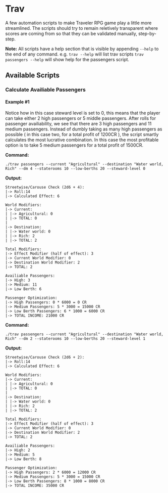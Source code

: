# Trav

A few automation scripts to make Traveler RPG game play a little more streamlined. The scripts should try to remain reletively transparent where scores are coming from so that they can be validated manually, step-by-step.

**Note:** All scripts have a help section that is visible by appending ```--help``` to the end of any command. e.g. ```trav --help``` will list trav scripts ```trav passengers --help``` will show help for the passengers script.


## Available Scripts

### Calculate Availiable Passengers


#### Example #1 

Notice how in this case steward level is set to 0, this means that the player can take either 2 high passengers or 5 middle passengers. After rolls for passenger availiability, we see that there are 3 high passengers and 11 medium passengers. Instead of dumbly taking as many high passengers as possible ( in this case two, for a total profit of 1200CR ), the script smartly calculates the most lucrative combination. In this case the most profitable option is to take 5 medium passengers
for a total profit of  1500CR.

**Command:**
```
./trav passengers --current "Agricultural" --destination "Water world, Rich" --dm 4 --staterooms 10 --low-berths 20 --steward-level 0
```

**Output:**
```
Streetwise/Carouse Check (2d6 + 4):
|-> Roll:14
|-> Calculated Effect: 6

World Modifiers:
|-> Current:
| |-> Agricultural: 0
| |-> TOTAL: 0
|
|-> Destination:
| |-> Water world: 0
| |-> Rich: 2
| |-> TOTAL: 2

Total Modifiers:
|-> Effect Modifier (half of effect): 3
|-> Current World Modifier: 0
|-> Destination World Modifier: 2
|-> TOTAL: 2

Availiable Passengers:
|-> High: 3
|-> Medium: 11
|-> Low Berth: 6

Passenger Optimization:
|-> High Passengers: 0 * 6000 = 0 CR
|-> Medium Passengers: 5 * 3000 = 15000 CR
|-> Low Berth Passengers: 6 * 1000 = 6000 CR
|-> TOTAL INCOME: 21000 CR
```

**Command:**
```
./trav passengers --current "Agricultural" --destination "Water world, Rich" --dm 2 --staterooms 10 --low-berths 20 --steward-level 1
```

**Output:**
```
Streetwise/Carouse Check (2d6 + 2):
|-> Roll:14
|-> Calculated Effect: 6

World Modifiers:
|-> Current:
| |-> Agricultural: 0
| |-> TOTAL: 0
|
|-> Destination:
| |-> Water world: 0
| |-> Rich: 2
| |-> TOTAL: 2

Total Modifiers:
|-> Effect Modifier (half of effect): 3
|-> Current World Modifier: 0
|-> Destination World Modifier: 2
|-> TOTAL: 2

Availiable Passengers:
|-> High: 2
|-> Medium: 5
|-> Low Berth: 8

Passenger Optimization:
|-> High Passengers: 2 * 6000 = 12000 CR
|-> Medium Passengers: 5 * 3000 = 15000 CR
|-> Low Berth Passengers: 8 * 1000 = 8000 CR
|-> TOTAL INCOME: 35000 CR
```
